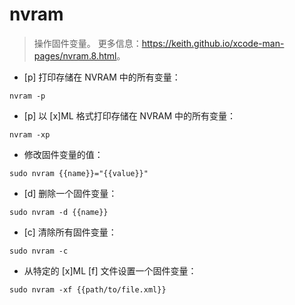 # nvram

> 操作固件变量。
> 更多信息：<https://keith.github.io/xcode-man-pages/nvram.8.html>。

- [p] 打印存储在 NVRAM 中的所有变量：

`nvram -p`

- [p] 以 [x]ML 格式打印存储在 NVRAM 中的所有变量：

`nvram -xp`

- 修改固件变量的值：

`sudo nvram {{name}}="{{value}}"`

- [d] 删除一个固件变量：

`sudo nvram -d {{name}}`

- [c] 清除所有固件变量：

`sudo nvram -c`

- 从特定的 [x]ML [f] 文件设置一个固件变量：

`sudo nvram -xf {{path/to/file.xml}}`